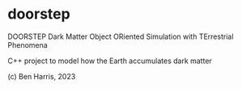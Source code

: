 # doorstep
DOORSTEP
Dark Matter Object ORiented Simulation with TErrestrial Phenomena

C++ project to model how the Earth accumulates dark matter

(c) Ben Harris, 2023
